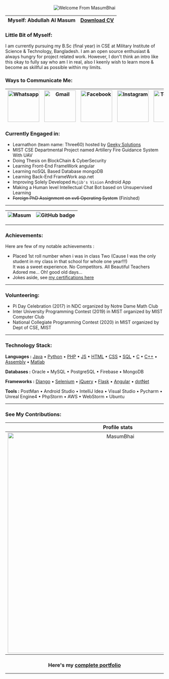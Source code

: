 <!-- <details> -->
<!--   <summary> -->
    
<!-- ### Greetings: ###      -->
    
<!--   </summary> -->
  
<p align="center">
  <img src="https://user-images.githubusercontent.com/53784551/112112302-8cbb8700-8bdf-11eb-9584-71352b93fa1e.gif" alt="Welcome From MasumBhai"/>
</p>

<!-- </details> -->

<div align="center">
  
| <b>Myself: Abdullah Al Masum</b> | <b><a target="_blank" href="https://rebrand.ly/Resume_of_Masum">Download CV</a></b> |
|---|---| 

</div>

<!-- <details> -->
  <!-- <summary> -->
    
### Little Bit of Myself: ###     
    
  <!-- </summary> -->
  
I am currently pursuing my B.Sc (final year) in CSE at Military Institute of Science & Technology, Bangladesh. I am an open source enthusiast \& always hungry for project related work. However, I don't think an intro like this okay to fully say who am I in real, also I keenly wish to learn more \& become as skillful as possible within my limits.


<!-- </details> -->

<!-- <details> -->
  
<!--   <summary> -->
    
### Ways to Communicate Me: ###     
    
<!--   </summary> -->
  
<div align="center">
  
  | <a target="_blank" href="https://api.whatsapp.com/send?phone=8801551805248"><img alt="Whatsapp" width="100px" src="https://user-images.githubusercontent.com/53784551/184060931-11745e9f-0319-4fb7-8098-7a40f1517692.png" /></a> | <a target="_blank" href="mailto:abdullahmasum6035@gmail.com"><img alt="Gmail" width="100px" src="https://user-images.githubusercontent.com/53784551/184060933-4d26bf45-6c20-49d2-9150-22569dfe602c.png" /></a> | <a target="_blank" href="https://www.facebook.com/profile.php?id=100015653296778"><img alt="Facebook" width="100px" src="https://user-images.githubusercontent.com/53784551/184060932-e064eb41-08f7-4840-b99b-15a1513fb27c.png" /></a> | <a target="_blank" href="https://www.instagram.com/masum.035"><img alt="Instagram" width="100px" src="https://user-images.githubusercontent.com/53784551/184060923-eb77bbe3-e079-442a-a858-c046300f7968.png" /></a> | <a target="_blank" href="https://t.me/MasumBhai"><img alt="Telegram" width="100px" src="https://user-images.githubusercontent.com/53784551/184060929-c16780ae-6980-481d-b311-3d978a9e60cd.png" /></a> | <a target="_blank" href="https://www.linkedin.com/in/masum035/"><img alt="LinkedIn" width="100px" src="https://user-images.githubusercontent.com/53784551/184060925-867b359a-2897-4808-b1b1-f66ec9ba047f.png" /></a> | <a target="_blank" href="https://join.slack.com/t/slack-ura7050/shared_invite/zt-15uzyt4tz-mr6j~UlVwpjS~IqDQMLJRg"><img alt="Slack" width="100px" src="https://user-images.githubusercontent.com/53784551/184060927-66bb25d2-0027-439e-aec9-10e93085625a.png" /></a> |
  | --- | --- | --- | --- | --- | --- | --- |
  
</div>

<!-- </details> -->
### Currently Engaged in: ###     

- Learnathon (team name: Three60) hosted by <a href="https://geeky.solutions/" target="_blank">Geeky Solutions</a>
- MIST CSE Departmental Project named Artillery Fire Guidance System With UAV
- Doing Thesis on BlockChain & CyberSecurity
- Learning Front-End FrameWork angular
- Learning noSQL Based Database mongoDB
- Learning Back-End FrameWork asp.net
- Improving Solely Developed `Mujib's Vision` Android App
- Making a Human level Intellectual Chat Bot based on Unsupervised Learning 
- <s>Foreign PhD Assignment on xv6 Operating System</s> (Finished)

<hr>

<div align="center">
  
| <a target="_blank" href="https://github.com/MasumBhai"><img src="https://komarev.com/ghpvc/?username=MasumBhai&label=Profile%20Views&color=blueviolet&style=for-the-badge" alt="Masum" style="float:left" /></a> | <a target="_blank" href="https://github.com/MasumBhai?tab=followers"><img src="https://img.shields.io/github/followers/MasumBhai?label=Followers&logo=GitHub&style=for-the-badge" alt="GitHub badge" style="float:right" /></a>  |
|:---:| :---: | 

</div>
<hr>
<!-- <details>
  <summary> -->
    
### Achievements: ###
    
  <!-- </summary> -->
  
Here are few of my notable achievements :
- Placed 1st roll number when i was in class Two (Cause I was the only student in my class in that school for whole one year!!!) <br> It was a sweet experience. No Competitors. All Beautiful Teachers Adored me... Oh! good old days... 
- Jokes aside, see <a target="_blank" href="https://slides.com/masumbhai/certificates/fullscreen">my certifications here</a>
  
<!-- </details> -->
<hr>

### Volunteering: ###
  
- Pi Day Celebration (2017) in NDC organized by Notre Dame Math Club
- Inter University Programming Contest (2019) in MIST organized by MIST Computer Club
- National Collegiate Programming Contest (2020) in MIST organized by Dept of CSE, MIST

<hr>

<!-- <details>
  <summary> -->
    
### Technology Stack: ###
    
  <!-- </summary> -->

<b>Languages :</b> <a target="_blank" href="https://github.com/MasumBhai/Java-Basics.git">Java</a> • <a target="_blank" href="https://github.com/MasumBhai/Slice-of-life-with-Python.git">Python</a> • <a target="_blank" href="https://github.com/MasumBhai/Anime-Streaming.git">PHP</a> • <a target="_blank" href="https://github.com/MasumBhai/personal_portfolio.git">JS</a> • <a target="_blank" href="https://github.com/MasumBhai/need-Help-.git">HTML</a> • <a target="_blank" href="https://github.com/MasumBhai/need-Help-.git">CSS</a> • <a target="_blank" href="https://github.com/MasumBhai/sql-injected-knight.git">SQL</a> • <a target="_blank" href="https://github.com/MasumBhai/Treasure-Hunting-game.git">C</a> • <a target="_blank" href="https://github.com/MasumBhai/Data-Structure.git">C++</a>  • <a target="_blank" href="https://github.com/MasumBhai/50-Day-challenge-with-Assembly-Language.git">Assembly</a> • <a target="_blank" href="https://github.com/MasumBhai/Matlab-Salvage.git">Matlab</a>

<b>Databases :</b> Oracle • MySQL • PostgreSQL • Firebase • MongoDB

<b>Frameworks :</b> <a target="_blank" href="https://github.com/Brainy-Fools/Railway-Database-Management-Project.git">Django</a> • <a target="_blank" href="https://github.com/MasumBhai/Python-Cluster-Project.git">Selenium</a> • <a target="_blank" href="https://github.com/MasumBhai/personal_portfolio.git">jQuery</a> • <a target="_blank" href="https://github.com/MasumBhai/Training_Python_Flask.git">Flask</a> • <a target="_blank" href="https://github.com/MasumBhai/Learning-Angular.git">Angular</a> • <a target="_blank" href="https://github.com/MasumBhai/Dockerized-asp.Net-6-REST-API-with-mongoDB.git">dotNet</a>

<b>Tools :</b> PostMan • Android Studio • IntelliJ Idea • Visual Studio • Pycharm • Unreal Engine4 • PhpStorm • AWS • WebStorm • Ubuntu

</details>

<hr>

<!-- <details> -->
  <!-- <summary> -->
    
### See My Contributions: ###     
    
  <!-- </summary> -->
  
<div align="center">
  
Profile stats              |  Language Contribution
:-------------------------:|:-------------------------:
<img align="center" src="https://github-readme-streak-stats.herokuapp.com?user=MasumBhai&theme=vision-friendly-dark&fire=DD2727&sideNums=CD5CDD" width="700" alt="MasumBhai" /> | <img src="https://github-readme-stats.vercel.app/api/top-langs?username=MasumBhai&exclude_repo=Treasure-Hunting-game&show_icons=true&locale=en&layout=compact&theme=great-gatsby&langs_count=10" width="500" alt="MasumBhai" />

</div>

  
<!-- </details> -->
  
<div align="center">
<h3>Here's my <a href="http://masumbhai.me">complete portfolio</a></h3> 
</div>

<hr>

